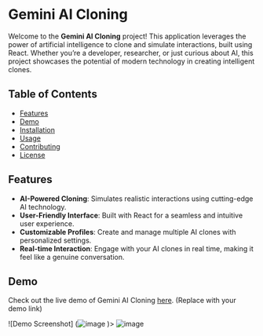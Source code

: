 # Gemini AI Cloning

Welcome to the **Gemini AI Cloning** project! This application leverages the power of artificial intelligence to clone and simulate interactions, built using React. Whether you’re a developer, researcher, or just curious about AI, this project showcases the potential of modern technology in creating intelligent clones.

## Table of Contents
- [Features](#features)
- [Demo](#demo)
- [Installation](#installation)
- [Usage](#usage)
- [Contributing](#contributing)
- [License](#license)

## Features
- **AI-Powered Cloning**: Simulates realistic interactions using cutting-edge AI technology.
- **User-Friendly Interface**: Built with React for a seamless and intuitive user experience.
- **Customizable Profiles**: Create and manage multiple AI clones with personalized settings.
- **Real-time Interaction**: Engage with your AI clones in real time, making it feel like a genuine conversation.

## Demo
Check out the live demo of Gemini AI Cloning [here](#). (Replace with your demo link)

![Demo Screenshot]
(![image](https://github.com/user-attachments/assets/309aaa0f-1c15-4db3-ad09-cdbe6cc57c9c)
)>
![image](https://github.com/user-attachments/assets/e924bd8d-e2a7-47ca-bc29-766772ffba41)


